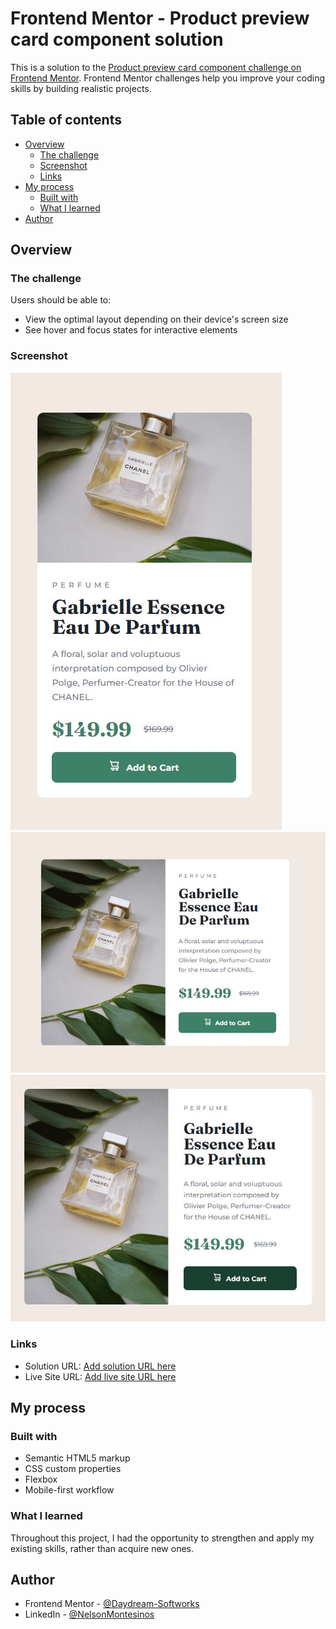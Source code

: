 # Frontend Mentor - Product preview card component solution

This is a solution to the [Product preview card component challenge on Frontend Mentor](https://www.frontendmentor.io/challenges/product-preview-card-component-GO7UmttRfa). Frontend Mentor challenges help you improve your coding skills by building realistic projects. 

## Table of contents

- [Overview](#overview)
  - [The challenge](#the-challenge)
  - [Screenshot](#screenshot)
  - [Links](#links)
- [My process](#my-process)
  - [Built with](#built-with)
  - [What I learned](#what-i-learned)
- [Author](#author)

## Overview

### The challenge

Users should be able to:

- View the optimal layout depending on their device's screen size
- See hover and focus states for interactive elements

### Screenshot

![](./captures/mobile-capture.JPG)
![](./captures/desktop-capture.JPG)
![](./captures/hover-capture.JPG)

### Links

- Solution URL: [Add solution URL here](https://www.frontendmentor.io/solutions/responsive-product-preview-card-component-KWGSZ4SNW0)
- Live Site URL: [Add live site URL here](https://daydream-softworks.github.io/Product-Preview-Card-Component/)

## My process

### Built with

- Semantic HTML5 markup
- CSS custom properties
- Flexbox
- Mobile-first workflow

### What I learned

Throughout this project, I had the opportunity to strengthen and apply my existing skills, rather than acquire new ones.

## Author

- Frontend Mentor - [@Daydream-Softworks](https://www.frontendmentor.io/profile/Daydream-Softworks)
- LinkedIn - [@NelsonMontesinos](www.linkedin.com/in/njmontesinos)



